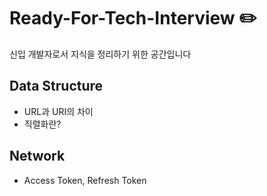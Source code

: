 # Ready-For-Tech-Interview :pencil2:

신입 개발자로서 지식을 정리하기 위한 공간입니다

## Data Structure

- URL과 URI의 차이
- 직렬화란?

## Network

- Access Token, Refresh Token